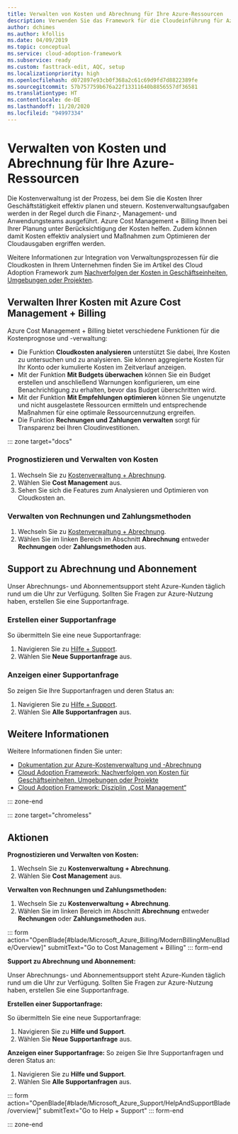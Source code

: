 ```yaml
---
title: Verwalten von Kosten und Abrechnung für Ihre Azure-Ressourcen
description: Verwenden Sie das Framework für die Cloudeinführung für Azure, um sich mit Rechnungen vertraut zu machen und zu erfahren, wie Sie Budgets und Zahlungen für Ihre Azure-Ressourcen einrichten.
author: dchimes
ms.author: kfollis
ms.date: 04/09/2019
ms.topic: conceptual
ms.service: cloud-adoption-framework
ms.subservice: ready
ms.custom: fasttrack-edit, AQC, setup
ms.localizationpriority: high
ms.openlocfilehash: d072897e93cb0f368a2c61c69d9fd7d8822389fe
ms.sourcegitcommit: 57b757759b676a22f13311640b8856557df36581
ms.translationtype: HT
ms.contentlocale: de-DE
ms.lasthandoff: 11/20/2020
ms.locfileid: "94997334"
---
```

# <a name="manage-costs-and-billing-for-your-azure-resources"></a>Verwalten von Kosten und Abrechnung für Ihre Azure-Ressourcen

Die Kostenverwaltung ist der Prozess, bei dem Sie die Kosten Ihrer Geschäftstätigkeit effektiv planen und steuern. Kostenverwaltungsaufgaben werden in der Regel durch die Finanz-, Management- und Anwendungsteams ausgeführt. Azure Cost Management + Billing Ihnen bei Ihrer Planung unter Berücksichtigung der Kosten helfen. Zudem können damit Kosten effektiv analysiert und Maßnahmen zum Optimieren der Cloudausgaben ergriffen werden.

Weitere Informationen zur Integration von Verwaltungsprozessen für die Cloudkosten in Ihrem Unternehmen finden Sie im Artikel des Cloud Adoption Framework zum [Nachverfolgen der Kosten in Geschäftseinheiten, Umgebungen oder Projekten](../azure-best-practices/track-costs.md).

## <a name="manage-your-costs-with-azure-cost-management--billing"></a>Verwalten Ihrer Kosten mit Azure Cost Management + Billing

Azure Cost Management + Billing bietet verschiedene Funktionen für die Kostenprognose und -verwaltung:

- Die Funktion **Cloudkosten analysieren** unterstützt Sie dabei, Ihre Kosten zu untersuchen und zu analysieren. Sie können aggregierte Kosten für Ihr Konto oder kumulierte Kosten im Zeitverlauf anzeigen.
- Mit der Funktion **Mit Budgets überwachen** können Sie ein Budget erstellen und anschließend Warnungen konfigurieren, um eine Benachrichtigung zu erhalten, bevor das Budget überschritten wird.
- Mit der Funktion **Mit Empfehlungen optimieren** können Sie ungenutzte und nicht ausgelastete Ressourcen ermitteln und entsprechende Maßnahmen für eine optimale Ressourcennutzung ergreifen.
- Die Funktion **Rechnungen und Zahlungen verwalten** sorgt für Transparenz bei Ihren Cloudinvestitionen.

::: zone target="docs"

### <a name="predict-and-manage-costs"></a>Prognostizieren und Verwalten von Kosten

1. Wechseln Sie zu [Kostenverwaltung + Abrechnung](https://portal.azure.com/#blade/Microsoft_Azure_Billing/ModernBillingMenuBlade/Overview).
1. Wählen Sie **Cost Management** aus.
1. Sehen Sie sich die Features zum Analysieren und Optimieren von Cloudkosten an.

### <a name="manage-invoices-and-payment-methods"></a>Verwalten von Rechnungen und Zahlungsmethoden

1. Wechseln Sie zu [Kostenverwaltung + Abrechnung](https://portal.azure.com/#blade/Microsoft_Azure_Billing/ModernBillingMenuBlade/Overview).
1. Wählen Sie im linken Bereich im Abschnitt **Abrechnung** entweder **Rechnungen** oder **Zahlungsmethoden** aus.

## <a name="billing-and-subscription-support"></a>Support zu Abrechnung und Abonnement

Unser Abrechnungs- und Abonnementsupport steht Azure-Kunden täglich rund um die Uhr zur Verfügung. Sollten Sie Fragen zur Azure-Nutzung haben, erstellen Sie eine Supportanfrage.

### <a name="create-a-support-request"></a>Erstellen einer Supportanfrage

So übermitteln Sie eine neue Supportanfrage:

1. Navigieren Sie zu [Hilfe + Support](https://portal.azure.com/#blade/Microsoft_Azure_Support/HelpAndSupportBlade/overview).
1. Wählen Sie **Neue Supportanfrage** aus.

### <a name="view-a-support-request"></a>Anzeigen einer Supportanfrage

So zeigen Sie Ihre Supportanfragen und deren Status an:

1. Navigieren Sie zu [Hilfe + Support](https://portal.azure.com/#blade/Microsoft_Azure_Support/HelpAndSupportBlade/overview).
1. Wählen Sie **Alle Supportanfragen** aus.

## <a name="learn-more"></a>Weitere Informationen

Weitere Informationen finden Sie unter:

- [Dokumentation zur Azure-Kostenverwaltung und -Abrechnung](/azure/billing)
- [Cloud Adoption Framework: Nachverfolgen von Kosten für Geschäftseinheiten, Umgebungen oder Projekte](../azure-best-practices/track-costs.md)
- [Cloud Adoption Framework: Disziplin „Cost Management“](../../govern/cost-management/index.md)

::: zone-end

::: zone target="chromeless"

## <a name="actions"></a>Aktionen

**Prognostizieren und Verwalten von Kosten:**

1. Wechseln Sie zu **Kostenverwaltung + Abrechnung**.
1. Wählen Sie **Cost Management** aus.

**Verwalten von Rechnungen und Zahlungsmethoden:**

1. Wechseln Sie zu **Kostenverwaltung + Abrechnung**.
1. Wählen Sie im linken Bereich im Abschnitt **Abrechnung** entweder **Rechnungen** oder **Zahlungsmethoden** aus.

::: form action="OpenBlade[#blade/Microsoft_Azure_Billing/ModernBillingMenuBlade/Overview]" submitText="Go to Cost Management + Billing" ::: form-end

**Support zu Abrechnung und Abonnement:**

Unser Abrechnungs- und Abonnementsupport steht Azure-Kunden täglich rund um die Uhr zur Verfügung. Sollten Sie Fragen zur Azure-Nutzung haben, erstellen Sie eine Supportanfrage.

**Erstellen einer Supportanfrage:**

So übermitteln Sie eine neue Supportanfrage:

1. Navigieren Sie zu **Hilfe und Support**.
2. Wählen Sie **Neue Supportanfrage** aus.

**Anzeigen einer Supportanfrage:** So zeigen Sie Ihre Supportanfragen und deren Status an:

1. Navigieren Sie zu **Hilfe und Support**.
2. Wählen Sie **Alle Supportanfragen** aus.

::: form action="OpenBlade[#blade/Microsoft_Azure_Support/HelpAndSupportBlade/overview]" submitText="Go to Help + Support" ::: form-end

::: zone-end
